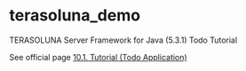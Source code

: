 # terasoluna_demo
TERASOLUNA Server Framework for Java (5.3.1) Todo Tutorial

See official page
[10.1. Tutorial (Todo Application)](http://terasolunaorg.github.io/guideline/5.3.1.RELEASE/en/Tutorial/TutorialTodo.html)